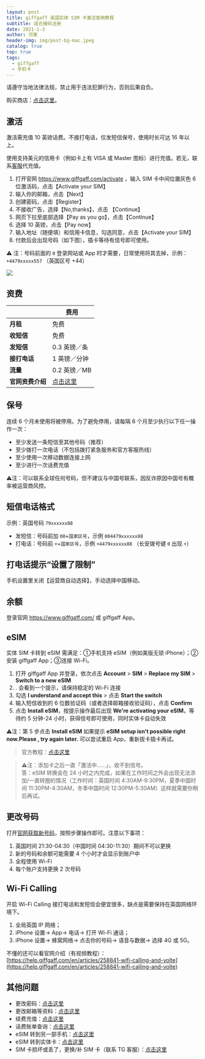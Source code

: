 ```yaml
---
layout: post
title: giffgaff 英国实体 SIM 卡激活使用教程
subtitle: 适合接码注册
date: 2021-1-3
author: 河東
header-img: img/post-bg-mac.jpeg
catalog: true
top: true
tags:
  - giffgaff
  - 手机卡
---
```


请遵守当地法律法规，禁止用于违法犯罪行为，否则后果自负。

购买商店：[点击这里](https://t.me/GVStore)。

## 激活

激活需充值 10 英镑话费。不接打电话，仅发短信保号，使用时长可达 16 年以上。

使用支持美元的信用卡（例如卡上有 VISA 或 Master 图标）进行充值。若无，联系[客服](https://t.me/GVStore)代充值。

1. 打开官网 <https://www.giffgaff.com/activate> ，输入 SIM 卡中间位置灰色 6 位激活码，点击【Activate your SIM】
2. 输入你的邮箱，点击【Next】
3. 创建密码，点击【Register】
4. 不接收广告，选择【No,thanks】，点击 【Continue】
5. 网页下拉至底部选择【Pay as you go】，点击【Continue】
6. 选择 10 英镑，点击【Pay now】
7. 输入地址（随便填）和信用卡信息，勾选同意，点击【Activate your SIM】
8. 付款后会出现号码（如下图），插卡等待有信号即可使用。

⚠️ 注：号码前面的 `0` 登录网站或 App 时才需要，日常使用将其去掉，示例：`+4479xxxxx557` （英国区号 +44）

![](https://i.imgur.com/Q9cZKmj.png)

## 资费

|  |  费用 |
|  ----  | ----  |
| **月租**  |  免费 |
|  **收短信**  | 免费 |
|  **发短信**       |   0.3 英镑／条 |
|  **接打电话**       |   1 英镑／分钟 |
| **流量**    | 0.2 英镑／MB   |
|**官网资费介绍**|[点击这里](https://www.giffgaff.com/roaming-charges)|

## 保号
连续 6 个月未使用将被停用。为了避免停用，请每隔 6 个月至少执行以下任一操作一次：

- 至少发送一条短信至其他号码（推荐）
- 至少拨打一次电话（不包括拨打紧急服务和官方客服热线）
- 至少使用一次移动数据连接上网
- 至少进行一次话费充值

⚠️注：可以联系全球任何号码，但不建议与中国号联系，因反诈原因中国号有概率被运营商风控。

## 短信电话格式

示例：英国号码 `79xxxxxx88`
- 发短信：号码前加 `00`+`国家区号`，示例 `004479xxxxxx88`
- 打电话：号码前 `+`+`国家区号`，示例 `+4479xxxxxx88` （长安拨号键 `0` 出现 `+`）

## 打电话提示“设置了限制”

手机设置里关闭【运营商自动选择】，手动选择中国移动。

## 余额

登录官网 <https://www.giffgaff.com/> 或 giffgaff App。

## eSIM

实体 SIM 卡转到 eSIM 需满足：①手机支持 eSIM（例如美版无锁 iPhone）；②安装 giffgaff App；③连接 Wi-Fi。

1. 打开 giffgaff App 并登录，依次点击 **Account** > **SIM** > **Replace my SIM** > **Switch to a new eSIM**
2. . 会看到一个提示，请保持稳定的 Wi-Fi 连接
3. 勾选 **I understand and accept this** > 点击 **Start the switch**
4. 输入短信收到的 6 位数验证码（或者选择邮箱接收验证码），点击 **Confirm**
5. 点击 **Install eSIM**，按提示操作最后出现 **We're activating your eSIM**，等待约 5 分钟-24 小时，获得信号即可使用，同时实体卡自动失效

⚠️注：第 5 步点击 **Install eSIM** 如果提示 **eSIM setup isn't possible right now.Please , try again later.** 可以尝试重启 App，重新拔卡插卡再试。

>官方教程：[点击这里](https://www.giffgaff.com/help/articles/how-do-i-get-an-esim-on-giffgaff)

>⚠️注：添加卡之后一直「激活中……」，收不到信号。\
>答：eSIM 转换会在 24 小时之内完成，如果在工作时间之外会出现无法添加/一直转圈的情况（工作时间：英国时间 4:30AM-9:30PM，夏季中国时间 11:30PM-4:30AM，冬季中国时间 12:30PM-5:30AM）这样就需要你稍后再试。

## 更改号码

打开[官网获取新号码](https://www.giffgaff.com/profile/details/getnumber)，按照步骤操作即可。注意以下事项：

1. 英国时间 21:30-04:30（中国时间 04:30-11:30）期间不可以更换
2. 新的号码和余额可能需要 4 个小时才会显示到账户中
3. 全程使用 Wi-Fi
4. 每个账户支持更换 2 次号码

## Wi-Fi Calling

开启 Wi-Fi Calling 接打电话和发短信会便宜很多，缺点是需要保持在英国网络环境下。

1. 全局英国 IP 网络；
2. iPhone 设置→ App→  电话→  打开 Wi-Fi 通话；
3. iPhone 设置→ 蜂窝网络→ 点击你的号码→ 语音与数据→ 选择 4G 或 5G。

不懂的还可以看官网介绍（有视频教程）：[https://help.giffgaff.com/en/articles/258841-wifi-calling-and-volte](https://help.giffgaff.com/en/articles/258841-wifi-calling-and-volte)

## 其他问题

- 更改密码：[点击这里](https://www.giffgaff.com/auth/reset-password)
- 更改邮箱等资料：[点击这里](https://www.giffgaff.com/profile/details)
- 续费充值：[点击这里](https://www.giffgaff.com/top-up)
- 话费账单查询：[点击这里](https://www.giffgaff.com/profile/usage-statement)
- eSIM 转到另一部手机：[点击这里](https://www.giffgaff.com/help/articles/can-i-still-use-my-esim-if-i-switch-to-a-different-phone)
- eSIM 转到实体卡：[点击这里](https://www.giffgaff.com/help/articles/can-i-switch-back-to-a-physical-sim-card-from-an-esim)
- SIM 卡损坏或丢了，更换/补 SIM 卡（联系 TG 客服）：[点击这里](https://www.giffgaff.com/profile/details#simswap)